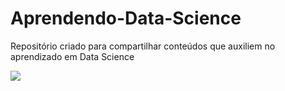 # 								Aprendendo-Data-Science
Repositório criado para compartilhar conteúdos que auxiliem no aprendizado em Data Science

![](https://media1.tenor.com/images/3c5c8e29e038146af234248081ed2f1c/tenor.gif?itemid=18024140)

